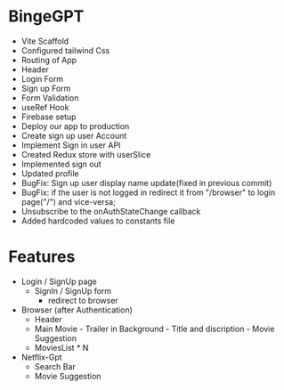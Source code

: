 # BingeGPT

- Vite Scaffold
- Configured tailwind Css
- Routing of App
- Header
- Login Form
- Sign up Form
- Form Validation
- useRef Hook
- Firebase setup
- Deploy our app to production
- Create sign up user Account
- Implement Sign in user API
- Created Redux store with userSlice
- Implemented sign out
- Updated profile
- BugFix: Sign up user display name update(fixed in previous commit)
- BugFix: if the user is not logged in redirect it from "/browser" to login page("/") and vice-versa;
- Unsubscribe to the onAuthStateChange callback
- Added hardcoded values to constants file

# Features

- Login / SignUp page
  - SignIn / SignUp form
    - redirect to browser
- Browser (after Authentication)
  - Header
  - Main Movie - Trailer in Background - Title and discription - Movie Suggestion
  - MoviesList \* N
- Netflix-Gpt
  - Search Bar
  - Movie Suggestion
